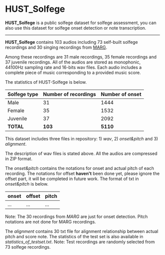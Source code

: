 # HUST_Solfege

**HUST_Solfege** is a public solfege dataset for solfege assessment, you can also use this dataset for solfege onset detection or note transcription.

------------------------------------------------------------------------------
**HUST_Solfege** contains 103 audios  including 73 self-built solfege recordings and 30 singing recordings from [MARG](http://marg.snu.ac.kr/automatic-music-transcription/?doing_wp_cron=1554862378.4888939857482910156250).

Among these recordings are 31 male recordings, 35 female recordings and 37 juvenile  recordings. All of the audios are stored as monophonic, 44100Hz sampling rate and 16-bits wav files. Each audio includes  a complete piece of music corresponding to a provided music score.

The statistics of HUST-Solfege is below.

Solfege type|Number of recordings|Number of onset
---|---|---
Male|31|1444
Female|35|1532
Juvenile|37|2092
**TOTAL**|**103**|**5110**



This dataset includes three files in repository: 1) *wav*, 2) *onset&pitch* and 3) *alignment*.

The description of wav files is stated above. All the audios are compressed in ZIP format.

The *onset&pitch* contains the notations for onset and actual pitch of each recording. The notations for offset **haven't** been done yet, please ignore the offset part, it will be completed in future work.
The format of txt in *onset&pitch* is below.

onset|offset|pitch
---|---|---
...|...|...

Note: The 30 recordings from *MARG* are just for onset detection. Pitch notations are not done for MARG recordings.

The *alignment* contains 30 txt file for alignment relationship between actual pitch and score note. 
The statistics of the test set is also available in *statistics_of_testset.txt*.
Note: Test recordings are randomly selected from 73 solfege recordings.

